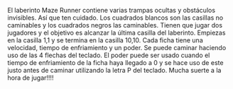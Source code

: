 El laberinto Maze Runner contiene varias trampas ocultas y obstáculos invisibles. Así que ten cuidado. Los cuadrados blancos son las casillas no caminables y los cuadrados negros las caminables. 
Tienen que jugar dos jugadores y el objetivo es alcanzar la última casilla del laberinto. Empiezas en la casilla 1,1 y se termina en la casilla 10,10.
Cada ficha tiene una velocidad, tiempo de enfriamiento y un poder. 
Se puede caminar haciendo uso de las 4 flechas del teclado. El poder puede ser usado cuando el tiempo de enfriamiento de la ficha haya llegado a 0 y se hace uso de este justo antes de caminar utilizando la letra P del teclado.
Mucha suerte a la hora de jugar!!!!
